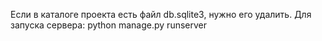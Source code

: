 Если в каталоге проекта есть файл db.sqlite3, нужно его удалить.
Для запуска сервера: python manage.py runserver
